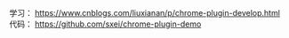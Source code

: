 学习： https://www.cnblogs.com/liuxianan/p/chrome-plugin-develop.html
代码： https://github.com/sxei/chrome-plugin-demo